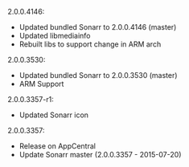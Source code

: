 2.0.0.4146:
* Updated bundled Sonarr to 2.0.0.4146 (master)
* Updated libmediainfo
* Rebuilt libs to support change in ARM arch

2.0.0.3530:
* Updated bundled Sonarr to 2.0.0.3530 (master)
* ARM Support

2.0.0.3357-r1:
* Updated Sonarr icon

2.0.0.3357:
* Release on AppCentral
* Update Sonarr master (2.0.0.3357 - 2015-07-20)

